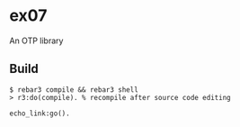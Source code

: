 ex07
=====

An OTP library

Build
-----

    $ rebar3 compile && rebar3 shell
	> r3:do(compile). % recompile after source code editing 

```
echo_link:go().